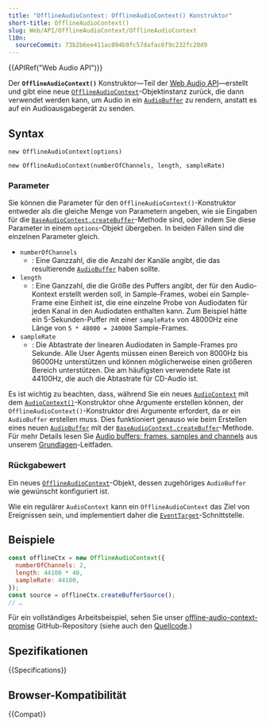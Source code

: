 ```yaml
---
title: "OfflineAudioContext: OfflineAudioContext() Konstruktor"
short-title: OfflineAudioContext()
slug: Web/API/OfflineAudioContext/OfflineAudioContext
l10n:
  sourceCommit: 73b2b6ee411ac094b9fc57dafac6f9c232fc20d9
---
```


{{APIRef("Web Audio API")}}

Der **`OfflineAudioContext()`** Konstruktor—Teil der [Web Audio API](/de/docs/Web/API/Web_Audio_API)—erstellt und gibt eine neue [`OfflineAudioContext`](/de/docs/Web/API/OfflineAudioContext)-Objektinstanz zurück, die dann verwendet werden kann, um Audio in ein [`AudioBuffer`](/de/docs/Web/API/AudioBuffer) zu rendern, anstatt es auf ein Audioausgabegerät zu senden.

## Syntax

```js-nolint
new OfflineAudioContext(options)

new OfflineAudioContext(numberOfChannels, length, sampleRate)
```

### Parameter

Sie können die Parameter für den `OfflineAudioContext()`-Konstruktor entweder als die gleiche Menge von Parametern angeben, wie sie Eingaben für die [`BaseAudioContext.createBuffer`](/de/docs/Web/API/BaseAudioContext/createBuffer)-Methode sind, oder indem Sie diese Parameter in einem `options`-Objekt übergeben. In beiden Fällen sind die einzelnen Parameter gleich.

- `numberOfChannels`
  - : Eine Ganzzahl, die die Anzahl der Kanäle angibt, die das resultierende [`AudioBuffer`](/de/docs/Web/API/AudioBuffer) haben sollte.
- `length`
  - : Eine Ganzzahl, die die Größe des Puffers angibt, der für den Audio-Kontext erstellt werden soll, in Sample-Frames, wobei ein Sample-Frame eine Einheit ist, die eine einzelne Probe von Audiodaten für jeden Kanal in den Audiodaten enthalten kann. Zum Beispiel hätte ein 5-Sekunden-Puffer mit einer `sampleRate` von 48000Hz eine Länge von `5 * 48000 = 240000` Sample-Frames.
- `sampleRate`
  - : Die Abtastrate der linearen Audiodaten in Sample-Frames pro Sekunde. Alle User Agents müssen einen Bereich von 8000Hz bis 96000Hz unterstützen und können möglicherweise einen größeren Bereich unterstützen. Die am häufigsten verwendete Rate ist 44100Hz, die auch die Abtastrate für CD-Audio ist.

Es ist wichtig zu beachten, dass, während Sie ein neues [`AudioContext`](/de/docs/Web/API/AudioContext) mit dem [`AudioContext()`](/de/docs/Web/API/AudioContext/AudioContext)-Konstruktor ohne Argumente erstellen können, der `OfflineAudioContext()`-Konstruktor drei Argumente erfordert, da er ein `AudioBuffer` erstellen muss. Dies funktioniert genauso wie beim Erstellen eines neuen [`AudioBuffer`](/de/docs/Web/API/AudioBuffer) mit der [`BaseAudioContext.createBuffer`](/de/docs/Web/API/BaseAudioContext/createBuffer)-Methode. Für mehr Details lesen Sie [Audio buffers: frames, samples and channels](/de/docs/Web/API/Web_Audio_API/Basic_concepts_behind_Web_Audio_API#audio_buffers_frames_samples_and_channels) aus unserem [Grundlagen](/de/docs/Web/API/Web_Audio_API/Basic_concepts_behind_Web_Audio_API)-Leitfaden.

### Rückgabewert

Ein neues [`OfflineAudioContext`](/de/docs/Web/API/OfflineAudioContext)-Objekt, dessen zugehöriges `AudioBuffer` wie gewünscht konfiguriert ist.

Wie ein regulärer `AudioContext` kann ein `OfflineAudioContext` das Ziel von Ereignissen sein, und implementiert daher die [`EventTarget`](/de/docs/Web/API/EventTarget)-Schnittstelle.

## Beispiele

```js
const offlineCtx = new OfflineAudioContext({
  numberOfChannels: 2,
  length: 44100 * 40,
  sampleRate: 44100,
});
const source = offlineCtx.createBufferSource();
// …
```

Für ein vollständiges Arbeitsbeispiel, sehen Sie unser [offline-audio-context-promise](https://mdn.github.io/webaudio-examples/offline-audio-context-promise/) GitHub-Repository (siehe auch den [Quellcode](https://github.com/mdn/webaudio-examples/blob/main/offline-audio-context-promise/index.html).)

## Spezifikationen

{{Specifications}}

## Browser-Kompatibilität

{{Compat}}
